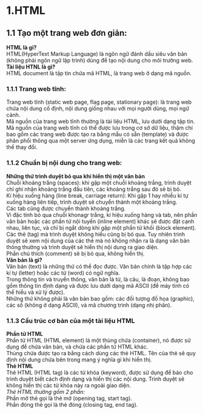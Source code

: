 # 1.HTML
## 1.1 Tạo một trang web đơn giản:
<b>HTML là gì?</b><br>
HTML(HyperText Markup Language) là ngôn ngữ đánh dấu siêu văn bản (không phải ngôn ngữ lập trình) dùng để tạo nội dung cho môi trường web.<br>
<b>Tài liệu HTNL là gì?</b><br>
HTML document là tập tin chứa mã HTML, là trang web ở dạng mã nguồn.<br>
### 1.1.1 Trang web tĩnh:
Trang web tĩnh (static web page, flag page, stationary page): 
là trang web chứa nội dung cố định, 
nội dung giống nhau với mọi người dùng,
mọi ngữ cảnh.<br>
Mã nguồn của trang web tĩnh thường là tài liệu HTML, 
lưu dưới dạng tập tin.<br>
Mã nguồn của trang web tĩnh có thể được lưu trong cơ sở dữ liệu,
thậm chí bao gồm các trang web được tạo ra bằng mẫu có sẵn (template) và được phân phối thông qua một server ứng dụng,
miễn là các trang kết quả không thể thay đổi.<br>
### 1.1.2 Chuẩn bị nội dung cho trang web:
<b>Những thứ trình duyệt bỏ qua khi hiển thị một văn bản</b><br>
Chuỗi khoảng trắng (spaces): 
khi gặp một chuỗi khoảng trắng,
trình duyệt chỉ ghi nhận khoảng trắng đầu tiên,
các khoảng trắng sau đó sẽ bị bỏ.<br>
Kí hiệu xuống hàng (line break, carriage return):
Khi gặp 1 hay nhiều kí tự xuống hàng liên tiếp,
trình duyệt sẽ chuyển thành một khoảng trắng.<br>
Các tab cũng được chuyển thành khoảng trắng.<br>
Vì đặc tính bỏ qua chuỗi khonagr trắng,
kí hiệu xuống hàng và tab,
nên phần văn bản hoặc các phần tử nội tuyến (inline element) khác sẽ được đặt cạnh nhau, liên tục, 
và chỉ bị ngắt dòng khi gặp một phần tử khối (block element).<br>
Các thẻ (tag) mà trình duyệt không hiểu cũng bị bỏ qua.
Tuy nhiên trình duyệt sẽ xem nội dung của các thẻ mà nó không nhận ra là dạng văn bản thông thường và trình duyệt sẽ hiển thị nội dung ra giao diện.<br>
Phần chú thích (comment) sẽ bị bỏ qua, không hiển thị.<br>
<b>Văn bản là gì?</b><br>
Văn bản (text) là những thứ có thể đọc được. Văn bản chính là tập hợp các kí tự (letter) hoặc các từ (word) có ngữ nghĩa.<br>
Trong thông tin và truyền thông, văn bản là từ, là câu, là đoạn, không bao gồm thông tin định dạng và được lưu dưới dạng mã ASCII (để máy tính có thể hiểu và xử lý được).<br>
Những thứ không phải là văn bản bao gồm: các đối tượng đồ họa (graphic), các số (không ở dạng ASCII), và mã chương trình (dạng nhị phân).<br>
### 1.1.3 Cấu trúc cơ bản của một tài liệu HTML
<b>Phần tử HTML</b><br>
Phần tử HTML (HTML element) là một thùng chứa (container), nó được sử dụng để chứa văn bản, và chứa các phần tử HTML khác.<br>
Thùng chứa được tạo ra bằng cách dùng các thẻ HTML. Tên của thẻ sẽ quy định nội dung chứa bên trong mang ý nghĩa gì khi hiển thị.<br>
<b>Thẻ HTML</b><br>
Thẻ HTML (HTML tag) là các từ khóa (keyword), được sử dụng để báo cho trình duyệt biết cách định dạng và hiển thị các nội dung.
Trình duyệt sẽ không hiển thị các từ khóa này ra ngoài giao diện.<br>
<i>Thẻ HTML thường gồm 2 phần:</i><br>
Phần mở thẻ gọi là thẻ mở (opening tag, start tag).<br>
Phần đóng thẻ gọi là thẻ đóng (closing tag, end tag).<br>
